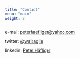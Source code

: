 ```yaml
---
title: "Contact"
menu: "main"
weight: 2
---
```


e-mail: [peterhaefliger@yahoo.com](mailto:peterhaefliger@yahoo.com)

twitter: [@walkagile](https://www.twitter.com/walkagile)

linkedin: [Peter Häfliger](https://www.linkedin.com/in/peter-h%C3%A4fliger-89b107103/)
